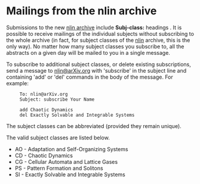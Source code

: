 Mailings from the nlin archive
==============================

Submissions to the new [nlin archive](nlin.md) include **Subj-class:** headings . It is possible to receive mailings of the individual subjects without subscribing to the whole archive (in fact, for subject classes of the [nlin](https://arxiv.org/archive/nlin) archive, this is the only way). No matter how many subject classes you subscribe to, all the abstracts on a given day will be mailed to you in a single message.

To subscribe to additional subject classes, or delete existing subscriptions, send a message to nlin@arXiv.org with 'subscribe' in the subject line and containing 'add' or 'del' commands in the body of the message. For example:

         To: nlin@arXiv.org
         Subject: subscribe Your Name

         add Chaotic Dynamics
         del Exactly Solvable and Integrable Systems

The subject classes can be abbreviated (provided they remain unique).

The valid subject classes are listed below.

*   AO - Adaptation and Self-Organizing Systems
*   CD - Chaotic Dynamics
*   CG - Cellular Automata and Lattice Gases
*   PS - Pattern Formation and Solitons
*   SI - Exactly Solvable and Integrable Systems
